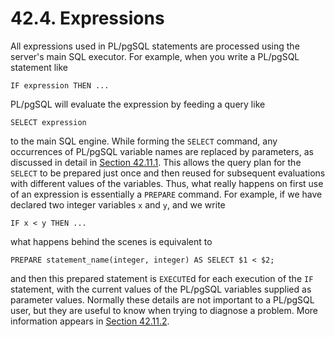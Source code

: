 # 42.4. Expressions

All expressions used in PL/pgSQL statements are processed using the server's main SQL executor. For example, when you write a PL/pgSQL statement like

```text
IF expression THEN ...
```

PL/pgSQL will evaluate the expression by feeding a query like

```text
SELECT expression
```

to the main SQL engine. While forming the `SELECT` command, any occurrences of PL/pgSQL variable names are replaced by parameters, as discussed in detail in [Section 42.11.1](https://www.postgresql.org/docs/13/plpgsql-implementation.html#PLPGSQL-VAR-SUBST). This allows the query plan for the `SELECT` to be prepared just once and then reused for subsequent evaluations with different values of the variables. Thus, what really happens on first use of an expression is essentially a `PREPARE` command. For example, if we have declared two integer variables `x` and `y`, and we write

```text
IF x < y THEN ...
```

what happens behind the scenes is equivalent to

```text
PREPARE statement_name(integer, integer) AS SELECT $1 < $2;
```

and then this prepared statement is `EXECUTE`d for each execution of the `IF` statement, with the current values of the PL/pgSQL variables supplied as parameter values. Normally these details are not important to a PL/pgSQL user, but they are useful to know when trying to diagnose a problem. More information appears in [Section 42.11.2](https://www.postgresql.org/docs/13/plpgsql-implementation.html#PLPGSQL-PLAN-CACHING).

